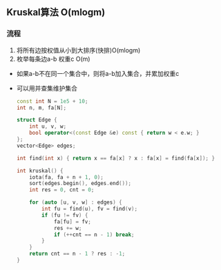 ## Kruskal算法 O(mlogm)

### 流程

1. 将所有边按权值从小到大排序(快排)O(mlogm)
2. 枚举每条边a-b 权重c O(m)  
- 如果a-b不在同一个集合中，则将a-b加入集合，并累加权重c
- 可以用并查集维护集合

    ```C++
    const int N = 1e5 + 10;
    int n, m, fa[N];

    struct Edge {
        int u, v, w;
        bool operator<(const Edge &e) const { return w < e.w; }
    };
    vector<Edge> edges;

    int find(int x) { return x == fa[x] ? x : fa[x] = find(fa[x]); }

    int kruskal() {
        iota(fa, fa + n + 1, 0);
        sort(edges.begin(), edges.end());
        int res = 0, cnt = 0;

        for (auto [u, v, w] : edges) {
            int fu = find(u), fv = find(v);
            if (fu != fv) {
                fa[fu] = fv;
                res += w;   
                if (++cnt == n - 1) break;
            }
        }
        return cnt == n - 1 ? res : -1;
    }

```
